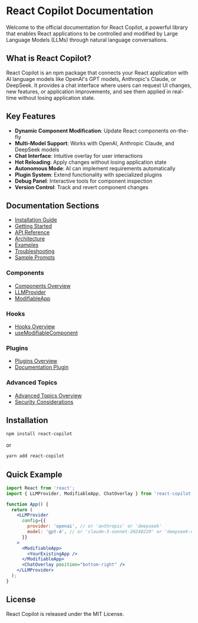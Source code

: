 # React Copilot Documentation

Welcome to the official documentation for React Copilot, a powerful library that enables React applications to be controlled and modified by Large Language Models (LLMs) through natural language conversations.

## What is React Copilot?

React Copilot is an npm package that connects your React application with AI language models like OpenAI's GPT models, Anthropic's Claude, or DeepSeek. It provides a chat interface where users can request UI changes, new features, or application improvements, and see them applied in real-time without losing application state.

## Key Features

- **Dynamic Component Modification**: Update React components on-the-fly
- **Multi-Model Support**: Works with OpenAI, Anthropic Claude, and DeepSeek models
- **Chat Interface**: Intuitive overlay for user interactions
- **Hot Reloading**: Apply changes without losing application state
- **Autonomous Mode**: AI can implement requirements automatically
- **Plugin System**: Extend functionality with specialized plugins
- **Debug Panel**: Interactive tools for component inspection
- **Version Control**: Track and revert component changes

## Documentation Sections

- [Installation Guide](installation-guide.md)
- [Getting Started](getting-started.md)
- [API Reference](api-reference.md)
- [Architecture](architecture.md)
- [Examples](examples.md)
- [Troubleshooting](troubleshooting.md)
- [Sample Prompts](sample-prompts.md)

### Components

- [Components Overview](components/README.md)
- [LLMProvider](components/llm-provider.md)
- [ModifiableApp](components/modifiable-app.md)

### Hooks

- [Hooks Overview](hooks/README.md)
- [useModifiableComponent](hooks/use-modifiable-component.md)

### Plugins

- [Plugins Overview](plugins/README.md)
- [Documentation Plugin](plugins/documentation-plugin.md)

### Advanced Topics

- [Advanced Topics Overview](advanced/README.md)
- [Security Considerations](advanced/security.md)

## Installation

```bash
npm install react-copilot
```

or

```bash
yarn add react-copilot
```

## Quick Example

```jsx
import React from 'react';
import { LLMProvider, ModifiableApp, ChatOverlay } from 'react-copilot';

function App() {
  return (
    <LLMProvider
      config={{
        provider: 'openai', // or 'anthropic' or 'deepseek'
        model: 'gpt-4', // or 'claude-3-sonnet-20240229' or 'deepseek-chat'
      }}
    >
      <ModifiableApp>
        <YourExistingApp />
      </ModifiableApp>
      <ChatOverlay position="bottom-right" />
    </LLMProvider>
  );
}
```

## License

React Copilot is released under the MIT License.